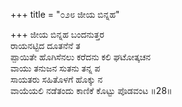 +++
title = "೦೨೮ ಜೀಯ ಬಿನ್ನಹ"

+++
ಜೀಯ ಬಿನ್ನಹ ಬಂದನುತ್ತರ  
ರಾಯನಟ್ಟಿದ ದೂತನೆನೆ ತ  
ಪ್ಪಾಯಿತೇ ಹೊಗಿಸೆನಲು ಕರೆದನು ಕಲಿ ಘಟೋತ್ಕಚನ  
ವಾಯು ತನುಜನ ಸುತನು ತನ್ನ ಪ  
ಸಾಯತರು ಸಹಿತೊಳಗೆ ಹೊಕ್ಕು ನ  
ವಾಯೆಯಲಿ ನಡೆತಂದು ಕಾಣಿಕೆ ಕೊಟ್ಟು ಪೊಡವಂಟ     ॥28॥
